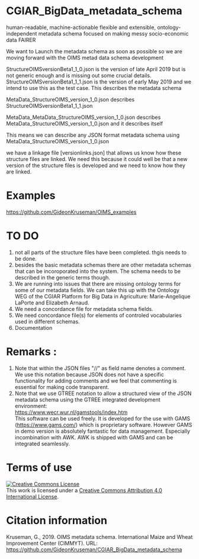 # CGIAR_BigData_metadata_schema
human-readable, machine-actionable flexible and extensible, ontology-independent metadata schema focused on making messy socio-economic data FAIRER

We want to Launch the metadata schema as soon as possible so we are moving forward with the OIMS metad data schema development

StructureOIMSversionBeta1_1_0.json is the version of late April 2019 but is not generic enough and is missing out some crucial details.
StructureOIMSversionBeta1_1_1.json is the version of early May 2019 and we intend to use this as the test case. This describes the metadata schema

MetaData_StructureOIMS_version_1_0.json describes StructureOIMSversionBeta1_1_1.json

MetaData_MetaData_StructureOIMS_version_1_0.json  describes  MetaData_StructureOIMS_version_1_0.json and it describes itself

This means we can describe any JSON format metadata schema using MetaData_StructureOIMS_version_1_0.json

we have a linkage file [versionlinks.json] that allows us know how these structure files are linked. We need this because it could well be that a new version of the structure files is developed and we need to know how they are linked.

# Examples
https://github.com/GideonKruseman/OIMS_examples

# TO DO
1. not all parts of the structure files have been completed. thgis needs to be done.
2. besides the basic metadata schemas there are other metadata schemas that can be incoroporated into the system. The schema needs to be described in the generic terms though.
3. We are running into issues that there are missing ontology terms for some of our metadata fields. We can take this up with the Ontology WEG of the CGIAR Platform for Big Data in Agriculture: Marie-Angelique LaPorte and Elizabeth Arnaud.
4. We need a concordance file for metadata schema fields.
5. We need concordance file(s) for elements of controled vocabularies used in different schemas. 
6. Documentation

# Remarks   :                                                                  
 1. Note that within the JSON files "//" as field name denotes a comment. We use this notation because JSON does not have a specific functionality for adding comments and we feel that commenting is essential for making code transparent.               
 2. Note that we use GTREE notation to allow a structured view of the JSON metadata schema using the GTREE integrated development environment:           
https://www.wecr.wur.nl/gamstools/index.htm                                  
This software can be used freely. It is developed for the use with GAMS (https://www.gams.com/) which is proprietary software. However GAMS in demo version is absolutely fantastic for data management. Especially incombination with AWK. AWK is shipped with GAMS and can be integrated seamlessly.


# Terms of use
<a rel="license" href="http://creativecommons.org/licenses/by/4.0/"><img alt="Creative Commons License" style="border-width:0" src="https://i.creativecommons.org/l/by/4.0/88x31.png" /></a><br />This work is licensed under a <a rel="license" href="http://creativecommons.org/licenses/by/4.0/">Creative Commons Attribution 4.0 International License</a>.

# Citation information
Kruseman, G., 2019. OIMS metadata schema. International Maize and Wheat Improvement Center (CIMMYT). URL: https://github.com/GideonKruseman/CGIAR_BigData_metadata_schema
